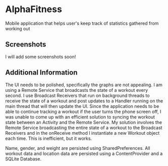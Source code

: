 # AlphaFitness

 Mobile application that helps user's keep track of statistics gathered from working out

## Screenshots
 I will add some screenshots soon!

## Additional Information
 
 The UI needs to be polished, specifically the graphs are not appealing.
 I am using a Remote Service that broadcasts the state of a workout every second. 
 I use Broadcast Receivers that run on background threads to receive the state of a 
 workout and post updates to a Handler running on the main thread that will then 
 update the UI. Since the application needs to be able to continue tracking a workout if the user 
 turns the phone screen off, I was unable to come up with an efficient solution
 to syncing the workout state between an Activity and the Remote Service. My
 solution involves the Remote Service broadcasting the entire state of a workout
 to the Broadcast Receivers and in the onReceive method I instantiate a new Workout
 object each time. This is inefficient, but it works. 
 
 Name, gender, and weight are persisted using SharedPreferences. All workout data and 
 location data are persisted using a ContentProvider and a SQLite Database.



